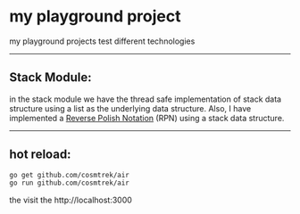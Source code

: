 # my playground project
my playground projects test different technologies


---


## Stack Module:

in the stack module we have the thread safe implementation of stack data structure using a list as the underlying data structure. Also, I have implemented a [Reverse Polish Notation](https://en.wikipedia.org/wiki/Reverse_Polish_notation) (RPN) using a stack data structure.



---

## hot reload:

```bash
go get github.com/cosmtrek/air
go run github.com/cosmtrek/air
```
the visit the http://localhost:3000